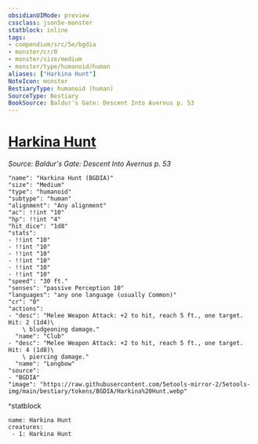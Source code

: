 ```yaml
---
obsidianUIMode: preview
cssclass: json5e-monster
statblock: inline
tags:
- compendium/src/5e/bgdia
- monster/cr/0
- monster/size/medium
- monster/type/humanoid/human
aliases: ["Harkina Hunt"]
NoteIcon: monster
BestiaryType: humanoid (human)
SourceType: Bestiary
BookSource: Baldur's Gate: Descent Into Avernus p. 53
---
```

# [Harkina Hunt](2-Mechanics\CLI\bestiary\npc/harkina-hunt-bgdia.md)
*Source: Baldur's Gate: Descent Into Avernus p. 53*  

```statblock
"name": "Harkina Hunt (BGDIA)"
"size": "Medium"
"type": "humanoid"
"subtype": "human"
"alignment": "Any alignment"
"ac": !!int "10"
"hp": !!int "4"
"hit_dice": "1d8"
"stats":
- !!int "10"
- !!int "10"
- !!int "10"
- !!int "10"
- !!int "10"
- !!int "10"
"speed": "30 ft."
"senses": "passive Perception 10"
"languages": "any one language (usually Common)"
"cr": "0"
"actions":
- "desc": "Melee Weapon Attack: +2 to hit, reach 5 ft., one target. Hit: 2 (1d4)\
    \ bludgeoning damage."
  "name": "Club"
- "desc": "Melee Weapon Attack: +2 to hit, reach 5 ft., one target. Hit: 4 (1d8)\
    \ piercing damage."
  "name": "Longbow"
"source":
- "BGDIA"
"image": "https://raw.githubusercontent.com/5etools-mirror-2/5etools-img/main/bestiary/tokens/BGDIA/Harkina%20Hunt.webp"
```
^statblock

```encounter-table
name: Harkina Hunt
creatures:
 - 1: Harkina Hunt
```